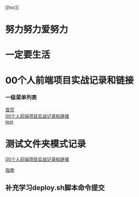 [[toc]]
# 努力努力爱努力

# 一定要生活

# 00个人前端项目实战记录和链接


### 一级菜单列表

[首页](../README.md)  
[00个人前端项目实战记录和链接](./everyNotes/00个人前端项目实战记录和链接/001README.md)  
[test](./test/read.md)  

# 测试文件夹模式记录
<!-- 相对地址 -->
[00个人前端项目实战记录和链接](./00个人前端项目实战记录和链接/001README.md)  

<!-- 绝对路径 -->
[指南](/zh/guide/README.md)  


## 补充学习deploy.sh脚本命令提交
